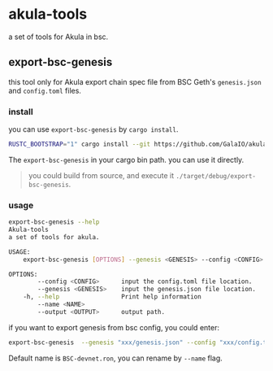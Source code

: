 # akula-tools
a set of tools for Akula in bsc.

## export-bsc-genesis

this tool only for Akula export chain spec file from BSC Geth's `genesis.json` and `config.toml` files.

### install

you can use `export-bsc-genesis` by `cargo install`.

```bash
RUSTC_BOOTSTRAP="1" cargo install --git https://github.com/GalaIO/akula-tools.git --bin export-bsc-genesis
```

The `export-bsc-genesis` in your cargo bin path. you can use it directly.

> you could build from source, and execute it `./target/debug/export-bsc-genesis`.

### usage

```bash
export-bsc-genesis --help
Akula-tools 
a set of tools for akula.

USAGE:
    export-bsc-genesis [OPTIONS] --genesis <GENESIS> --config <CONFIG>

OPTIONS:
        --config <CONFIG>      input the config.toml file location.
        --genesis <GENESIS>    input the genesis.json file location.
    -h, --help                 Print help information
        --name <NAME>          
        --output <OUTPUT>      output path.
```

if you want to export genesis from bsc config, you could enter:

```bash
export-bsc-genesis  --genesis "xxx/genesis.json" --config "xxx/config.toml" --output ~/
```

Default name is `BSC-devnet.ron`, you can rename by `--name` flag.